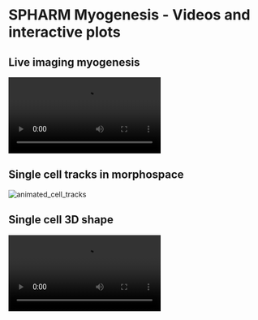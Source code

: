 # SPHARM Myogenesis - Videos and interactive plots

## Live imaging myogenesis

<video src="https://github.com/user-attachments/assets/7052f5e5-b629-4a82-b317-1195660d347e"></video>

## Single cell tracks in morphospace

![animated_cell_tracks](https://github.com/user-attachments/assets/4feb7d4e-2a94-4c12-8c80-b4671d6415f6)

## Single cell 3D shape

<video src="https://github.com/user-attachments/assets/39a51799-9aa2-48b6-b7c0-8f946284fa09"></video>

